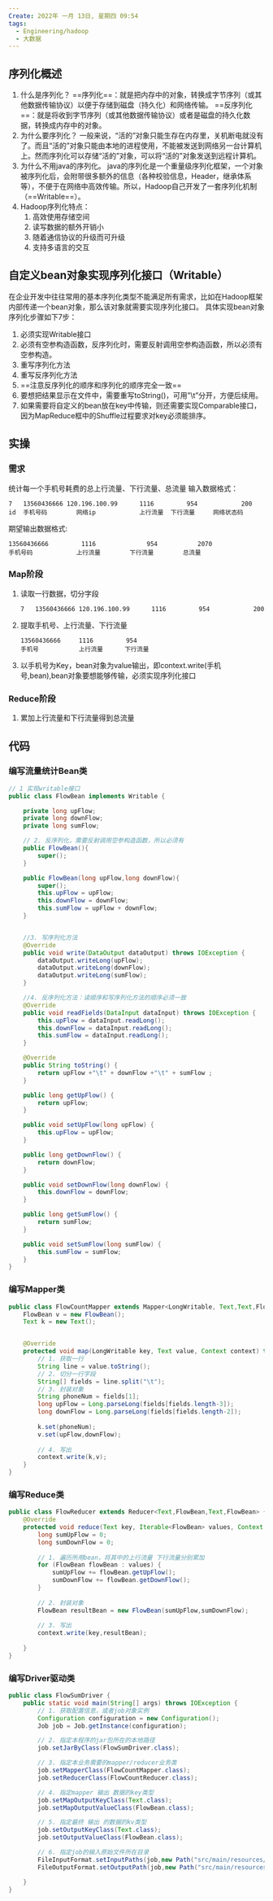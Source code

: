 ```yaml
---
Create: 2022年 一月 13日, 星期四 09:54
tags: 
  - Engineering/hadoop
  - 大数据
---
```

## 序列化概述
1. 什么是序列化？
	==序列化==：就是把内存中的对象，转换成字节序列（或其他数据传输协议）以便于存储到磁盘（持久化）和网络传输。
	==反序列化==：就是将收到字节序列（或其他数据传输协议）或者是磁盘的持久化数据，转换成内存中的对象。
2. 为什么要序列化？
	一般来说，“活的”对象只能生存在内存里，关机断电就没有了。而且“活的”对象只能由本地的进程使用，不能被发送到网络另一台计算机上。然而序列化可以存储“活的”对象，可以将“活的”对象发送到远程计算机。
3. 为什么不用java的序列化。
	java的序列化是一个重量级序列化框架，一个对象被序列化后，会附带很多额外的信息（各种校验信息，Header，继承体系等），不便于在网络中高效传输。所以，Hadoop自己开发了一套序列化机制（==Writable==）。
4. Hadoop序列化特点：
	1. 高效使用存储空间
	2. 读写数据的额外开销小
	3. 随着通信协议的升级而可升级
	4. 支持多语言的交互


## 自定义bean对象实现序列化接口（Writable）
在企业开发中往往常用的基本序列化类型不能满足所有需求，比如在Hadoop框架内部传递一个bean对象，那么该对象就需要实现序列化接口。
具体实现bean对象序列化步骤如下7步：
1. 必须实现Writable接口
2. 必须有空参构造函数，反序列化时，需要反射调用空参构造函数，所以必须有空参构造。
3. 重写序列化方法
4. 重写反序列化方法
5. ==注意反序列化的顺序和序列化的顺序完全一致==
6. 要想把结果显示在文件中，需要重写toString()，可用”\t”分开，方便后续用。
7. 如果需要将自定义的bean放在key中传输，则还需要实现Comparable接口，因为MapReduce框中的Shuffle过程要求对key必须能排序。


## 实操
### 需求
统计每一个手机号耗费的总上行流量、下行流量、总流量
输入数据格式：
```
7 	13560436666	120.196.100.99		1116		 954			200
id	手机号码		网络ip			上行流量  下行流量     网络状态码
```

期望输出数据格式:
```
13560436666 		1116		      954 			2070
手机号码		    上行流量        下行流量		总流量
```

### Map阶段
1. 读取一行数据，切分字段
	```
	7 	13560436666	120.196.100.99		1116		 954			200
	```
2. 提取手机号、上行流量、下行流量
	```
	13560436666		1116		 954
	手机号			  上行流量		下行流量
	```
3. 以手机号为Key，bean对象为value输出，即context.write(手机号,bean),bean对象要想能够传输，必须实现序列化接口

### Reduce阶段
1. 累加上行流量和下行流量得到总流量



## 代码
### 编写流量统计Bean类
```java
// 1 实现writable接口
public class FlowBean implements Writable {

    private long upFlow;
    private long downFlow;
    private long sumFlow;

    // 2. 反序列化，需要反射调用空参构造函数，所以必须有
    public FlowBean(){
        super();
    }

    public FlowBean(long upFlow,long downFlow){
        super();
        this.upFlow = upFlow;
        this.downFlow = downFlow;
        this.sumFlow = upFlow + downFlow;
    }


    //3. 写序列化方法
    @Override
    public void write(DataOutput dataOutput) throws IOException {
        dataOutput.writeLong(upFlow);
        dataOutput.writeLong(downFlow);
        dataOutput.writeLong(sumFlow);
    }

    //4. 反序列化方法：读顺序和写序列化方法的顺序必须一致
    @Override
    public void readFields(DataInput dataInput) throws IOException {
        this.upFlow = dataInput.readLong();
        this.downFlow = dataInput.readLong();
        this.sumFlow = dataInput.readLong();
    }

    @Override
    public String toString() {
        return upFlow +"\t" + downFlow +"\t" + sumFlow ;
    }

    public long getUpFlow() {
        return upFlow;
    }

    public void setUpFlow(long upFlow) {
        this.upFlow = upFlow;
    }

    public long getDownFlow() {
        return downFlow;
    }

    public void setDownFlow(long downFlow) {
        this.downFlow = downFlow;
    }

    public long getSumFlow() {
        return sumFlow;
    }

    public void setSumFlow(long sumFlow) {
        this.sumFlow = sumFlow;
    }
}
```
	
### 编写Mapper类
```java
public class FlowCountMapper extends Mapper<LongWritable, Text,Text,FlowBean> {
    FlowBean v = new FlowBean();
    Text k = new Text();


    @Override
    protected void map(LongWritable key, Text value, Context context) throws IOException, InterruptedException {
        // 1. 获取一行
        String line = value.toString();
        // 2. 切分一行字段
        String[] fields = line.split("\t");
        // 3. 封装对象
        String phoneNum = fields[1];
        long upFlow = Long.parseLong(fields[fields.length-3]);
        long downFlow = Long.parseLong(fields[fields.length-2]);
        
        k.set(phoneNum);
        v.set(upFlow,downFlow);
        
        // 4. 写出
        context.write(k,v);
    }
}

```

### 编写Reduce类
```java
public class FlowReducer extends Reducer<Text,FlowBean,Text,FlowBean> {
    @Override
    protected void reduce(Text key, Iterable<FlowBean> values, Context context) throws IOException, InterruptedException {
        long sumUpFlow = 0;
        long sumDownFlow = 0;
        
        // 1. 遍历所用bean，将其中的上行流量 下行流量分别累加
        for (FlowBean flowBean : values) {
            sumUpFlow += flowBean.getUpFlow();
            sumDownFlow += flowBean.getDownFlow();
        }
        
        // 2. 封装对象
        FlowBean resultBean = new FlowBean(sumUpFlow,sumDownFlow);
        
        // 3. 写出
        context.write(key,resultBean);
        
    }
}
```


### 编写Driver驱动类
```java
public class FlowSumDriver {
    public static void main(String[] args) throws IOException {
        // 1. 获取配置信息，或者job对象实例
        Configuration configuration = new Configuration();
        Job job = Job.getInstance(configuration);

        // 2. 指定本程序的jar包所在的本地路径
        job.setJarByClass(FlowSumDriver.class);

        // 3. 指定本业务需要的mapper/reducer业务类
        job.setMapperClass(FlowCountMapper.class);
        job.setReducerClass(FlowCountReducer.class);

        // 4. 指定mapper 输出 数据的key类型
        job.setMapOutputKeyClass(Text.class);
        job.setMapOutputValueClass(FlowBean.class);

        // 5. 指定最终 输出 的数据的kv类型
        job.setOutputKeyClass(Text.class);
        job.setOutputValueClass(FlowBean.class);

        // 6. 指定job的输入原始文件所在目录
        FileInputFormat.setInputPaths(job,new Path("src/main/resources/input"));
        FileOutputFormat.setOutputPath(job,new Path("src/main/resources/output"));

    }
}
```
